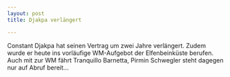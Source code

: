 ```yaml
---
layout: post
title: Djakpa verlängert

---
```


Constant Djakpa hat seinen Vertrag um zwei Jahre verlängert. Zudem wurde er heute ins vorläufige WM-Aufgebot der Elfenbeinküste berufen. Auch mit zur WM fährt Tranquillo Barnetta, Pirmin Schwegler steht dagegen nur auf Abruf bereit...


